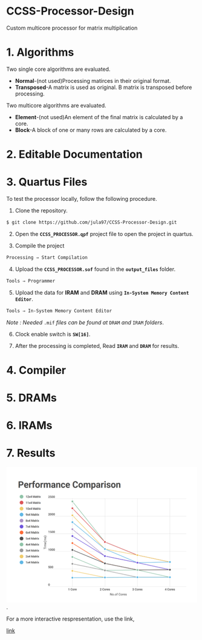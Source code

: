 # CCSS-Processor-Design
Custom multicore processor for matrix multiplication

# 1. Algorithms
Two single core algorithms are evaluated.
- **Normal**-(not used)Processing matirces in their original format.
- **Transposed**-A matrix is used as original. B matrix is transposed before processing.

Two multicore algorithms are evaluated.
- **Element**-(not used)An element of the final matrix is calculated by a core.
- **Block**-A block of one or many rows are calculated by a core.

# 2. Editable Documentation

# 3. Quartus Files
To test the processor locally, follow the following procedure.

1. Clone the repository.
```sh
$ git clone https://github.com/jula97/CCSS-Processor-Design.git
```

2. Open the **`CCSS_PROCESSOR.qpf`** project file to open the project in quartus.

3. Compile the project
```sh
Processing ⇒ Start Compilation
```

4. Upload the **`CCSS_PROCESSOR.sof`** found in the **`output_files`** folder.
```sh
Tools ⇒ Programmer
```

5. Upload the data for **IRAM** and **DRAM** using **`In-System Memory Content Editor`**.
```sh
Tools ⇒ In-System Memory Content Editor
```
*Note : Needed* `.mif` *files can be found at* `DRAM` *and* `IRAM` *folders*.  

6. Clock enable switch is **`SW[16]`**.

7. After the processing is completed, Read **`IRAM`** and **`DRAM`** for results.

# 4. Compiler

# 5. DRAMs

# 6. IRAMs

# 7. Results

![Performance](https://github.com/jula97/CCSS-Processor-Design/blob/Devel-arrange/7.Results/Results.png).

For a more interactive respresentation, use the link,

[link](https://infogram.com/line-chart-1hmr6g7d7djoz6n?live)

